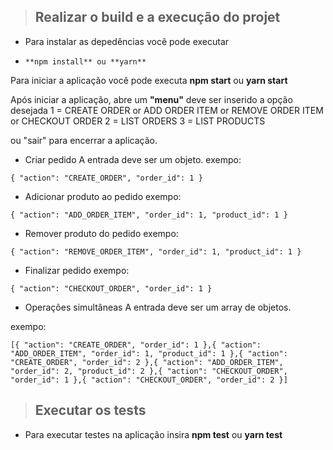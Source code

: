 > ##  Realizar o build e a execução do projet
*  Para instalar as depedências você pode executar
*
      **npm install** ou **yarn**

Para iniciar a aplicação você pode executa **npm start** ou **yarn start**

Após iniciar a aplicação, abre um **"menu"** deve ser inserido a opção desejada
1 = CREATE ORDER or ADD ORDER ITEM or REMOVE ORDER ITEM or CHECKOUT ORDER
2 = LIST ORDERS
3 = LIST PRODUCTS

ou "sair" para encerrar a aplicação.

*  Criar pedido
A entrada deve ser um objeto.
exempo:
```
{ "action": "CREATE_ORDER", "order_id": 1 }
```

*  Adicionar produto ao pedido
exempo:
```
{ "action": "ADD_ORDER_ITEM", "order_id": 1, "product_id": 1 }
```

* Remover produto do pedido
exempo:
```
{ "action": "REMOVE_ORDER_ITEM", "order_id": 1, "product_id": 1 }
```

*  Finalizar pedido
exempo:
```
{ "action": "CHECKOUT_ORDER", "order_id": 1 }
```

* Operações simultâneas
A entrada deve ser um array de objetos.

exempo:
```
[{ "action": "CREATE_ORDER", "order_id": 1 },{ "action": "ADD_ORDER_ITEM", "order_id": 1, "product_id": 1 },{ "action": "CREATE_ORDER", "order_id": 2 },{ "action": "ADD_ORDER_ITEM", "order_id": 2, "product_id": 2 },{ "action": "CHECKOUT_ORDER", "order_id": 1 },{ "action": "CHECKOUT_ORDER", "order_id": 2 }]
```

> ##  Executar os tests
* Para executar testes na aplicação insira **npm test** ou **yarn test**

